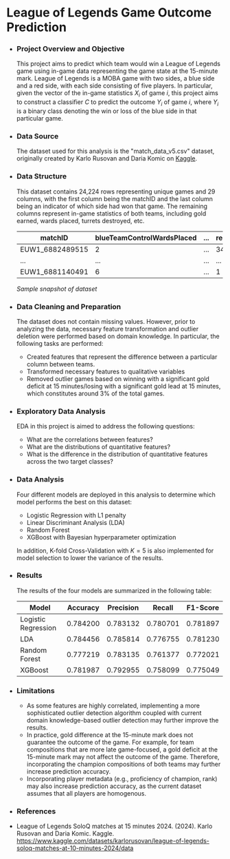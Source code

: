 # League of Legends Game Outcome Prediction

- ### Project Overview and Objective
  This project aims to predict which team would win a League of Legends game using in-game data representing the game state at the 15-minute mark. League of Legends is a MOBA game with two sides, a blue side and a red side, with each side consisting of five players. In particular, given the vector of the in-game statistics $X_i$ of game $i$, this project aims to construct a classifier $C$ to predict the outcome $Y_i$ of game $i$, where $Y_i$ is a binary class denoting the win or loss of the blue side in that particular game.

- ### Data Source
  The dataset used for this analysis is the "match_data_v5.csv" dataset, originally created by Karlo Rusovan and Daria Komic on [Kaggle](https://www.kaggle.com/datasets/karlorusovan/league-of-legends-soloq-matches-at-10-minutes-2024/data).

- ### Data Structure
  This dataset contains 24,224 rows representing unique games and 29 columns, with the first column being the matchID and the last column being an indicator of which side had won that game. The remaining columns represent in-game statistics of both teams, including gold earned, wards placed, turrets destroyed, etc.

  |matchID|blueTeamControlWardsPlaced|...|redTeamControlWardsPlaced|...|blueWin|
  |-------|--------------------------|---|-------------------------|---|-------|
  |EUW1_6882489515|2|...|34|...|1|
  |...|...|...|...|...|
  |EUW1_6881140491|6|...|1|...|1|

  _Sample snapshot of dataset_

- ### Data Cleaning and Preparation
  The dataset does not contain missing values. However, prior to analyzing the data, necessary feature transformation and outlier deletion were performed based on domain knowledge. In particular, the following tasks are performed:

  - Created features that represent the difference between a particular column between teams.
  - Transformed necessary features to qualitative variables
  - Removed outlier games based on winning with a significant gold deficit at 15 minutes/losing with a significant gold lead at 15 minutes, which constitutes around 3% of the total games.

- ### Exploratory Data Analysis
  EDA in this project is aimed to address the following questions:

  - What are the correlations between features?
  - What are the distributions of quantitative features?
  - What is the difference in the distribution of quantitative features across the two target classes?

- ### Data Analysis
  Four different models are deployed in this analysis to determine which model performs the best on this dataset:
  - Logistic Regression with L1 penalty
  - Linear Discriminant Analysis (LDA)
  - Random Forest
  - XGBoost with Bayesian hyperparameter optimization

  In addition, K-fold Cross-Validation with $K = 5$ is also implemented for model selection to lower the variance of the results.

- ### Results
  The results of the four models are summarized in the following table:

  |Model|Accuracy|Precision|Recall|F1-Score|
  |-----|--------|---------|------|--------|
  |Logistic Regression|0.784200|0.783132|0.780701|0.781897|
  |LDA|0.784456	|0.785814|0.776755|0.781230|
  |Random Forest|0.777219|0.783135|0.761377|0.772021|
  |XGBoost|0.781987|0.792955|0.758099	|0.775049|

- ### Limitations
  - As some features are highly correlated, implementing a more sophisticated outlier detection algorithm coupled with current domain knowledge-based outlier detection may further improve the results.
  - In practice, gold difference at the 15-minute mark does not guarantee the outcome of the game. For example, for team compositions that are more late game-focused, a gold deficit at the 15-minute mark may not affect the outcome of the game. Therefore, incorporating the champion compositions of both teams may further increase prediction accuracy.
  - Incorporating player metadata (e.g., proficiency of champion, rank) may also increase prediction accuracy, as the current dataset assumes that all players are homogenous. 

- ### References
- League of Legends SoloQ matches at 15 minutes 2024. (2024). Karlo Rusovan and Daria Komic. Kaggle.
https://www.kaggle.com/datasets/karlorusovan/league-of-legends-soloq-matches-at-10-minutes-2024/data
